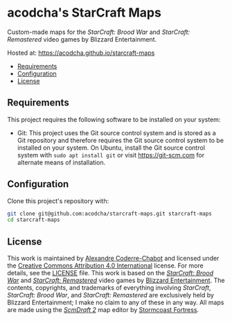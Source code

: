 # acodcha's StarCraft Maps

Custom-made maps for the _StarCraft: Brood War_ and _StarCraft: Remastered_ video games by Blizzard Entertainment.

Hosted at: <https://acodcha.github.io/starcraft-maps>

- [Requirements](#requirements)
- [Configuration](#configuration)
- [License](#license)

## Requirements

This project requires the following software to be installed on your system:

- Git: This project uses the Git source control system and is stored as a Git repository and therefore requires the Git source control system to be installed on your system. On Ubuntu, install the Git source control system with `sudo apt install git` or visit <https://git-scm.com> for alternate means of installation.

## Configuration

Clone this project's repository with:

```bash
git clone git@github.com:acodcha/starcraft-maps.git starcraft-maps
cd starcraft-maps
```

## License

This work is maintained by [Alexandre Coderre-Chabot](https://github.com/acodcha) and licensed under the [Creative Commons Attribution 4.0 International](https://creativecommons.org/licenses/by/4.0) license. For more details, see the [LICENSE](LICENSE) file. This work is based on the [_StarCraft: Brood War_](https://starcraft.blizzard.com) and [_StarCraft: Remastered_](https://starcraft.blizzard.com) video games by [Blizzard Entertainment](https://www.blizzard.com). The contents, copyrights, and trademarks of everything involving _StarCraft_, _StarCraft: Brood War_, and _StarCraft: Remastered_ are exclusively held by Blizzard Entertainment; I make no claim to any of these in any way. All maps are made using the [_ScmDraft 2_](http://www.stormcoast-fortress.net/cntt/software/scmdraft) map editor by [Stormcoast Fortress](http://www.stormcoast-fortress.net).
